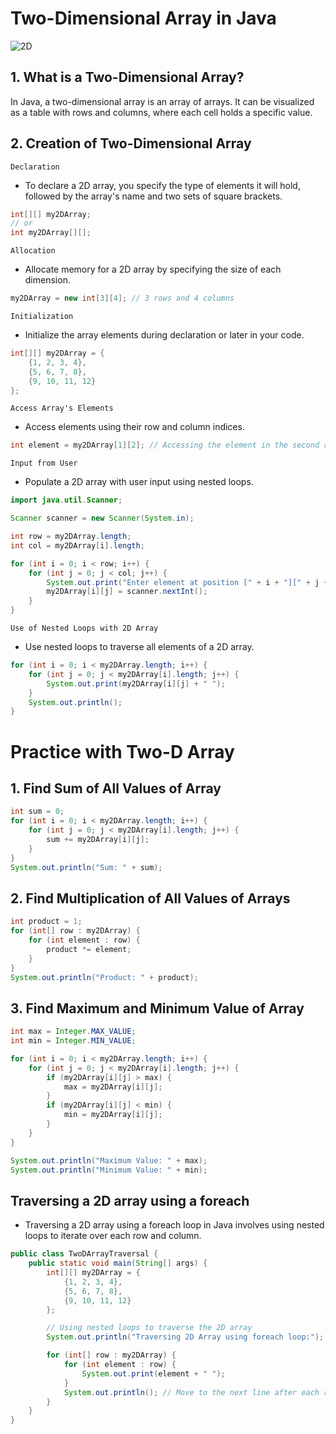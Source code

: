 # Two-Dimensional Array in Java

![2D](https://res.cloudinary.com/dq3pru6ji/image/upload/v1708542421/OWN%20IMAGES/2DArray_ubjjx0.png)

## 1. What is a Two-Dimensional Array?

In Java, a two-dimensional array is an array of arrays. It can be visualized as a table with rows and columns, where each cell holds a specific value.

## 2. Creation of Two-Dimensional Array

`Declaration`

- To declare a 2D array, you specify the type of elements it will hold, followed by the array's name and two sets of square brackets.

```java
int[][] my2DArray;
// or
int my2DArray[][];
```

`Allocation`

- Allocate memory for a 2D array by specifying the size of each dimension.

```java
my2DArray = new int[3][4]; // 3 rows and 4 columns
```

`Initialization`

- Initialize the array elements during declaration or later in your code.

```java
int[][] my2DArray = {
    {1, 2, 3, 4},
    {5, 6, 7, 8},
    {9, 10, 11, 12}
};
```

`Access Array's Elements`

- Access elements using their row and column indices.

```java
int element = my2DArray[1][2]; // Accessing the element in the second row and third column
```

`Input from User`

- Populate a 2D array with user input using nested loops.

```java
import java.util.Scanner;

Scanner scanner = new Scanner(System.in);

int row = my2DArray.length;
int col = my2DArray[i].length;

for (int i = 0; i < row; i++) {
    for (int j = 0; j < col; j++) {
        System.out.print("Enter element at position [" + i + "][" + j + "]: ");
        my2DArray[i][j] = scanner.nextInt();
    }
}
```

`Use of Nested Loops with 2D Array`

- Use nested loops to traverse all elements of a 2D array.

```java
for (int i = 0; i < my2DArray.length; i++) {
    for (int j = 0; j < my2DArray[i].length; j++) {
        System.out.print(my2DArray[i][j] + " ");
    }
    System.out.println();
}
```

# Practice with Two-D Array

## 1. Find Sum of All Values of Array

```java
int sum = 0;
for (int i = 0; i < my2DArray.length; i++) {
    for (int j = 0; j < my2DArray[i].length; j++) {
        sum += my2DArray[i][j];
    }
}
System.out.println("Sum: " + sum);

```

## 2. Find Multiplication of All Values of Arrays

```java
int product = 1;
for (int[] row : my2DArray) {
    for (int element : row) {
        product *= element;
    }
}
System.out.println("Product: " + product);
```

## 3. Find Maximum and Minimum Value of Array

```java
int max = Integer.MAX_VALUE;
int min = Integer.MIN_VALUE;

for (int i = 0; i < my2DArray.length; i++) {
    for (int j = 0; j < my2DArray[i].length; j++) {
        if (my2DArray[i][j] > max) {
            max = my2DArray[i][j];
        }
        if (my2DArray[i][j] < min) {
            min = my2DArray[i][j];
        }
    }
}

System.out.println("Maximum Value: " + max);
System.out.println("Minimum Value: " + min);

```

## Traversing a 2D array using a foreach

- Traversing a 2D array using a foreach loop in Java involves using nested loops to iterate over each row and column.

```java
public class TwoDArrayTraversal {
    public static void main(String[] args) {
        int[][] my2DArray = {
            {1, 2, 3, 4},
            {5, 6, 7, 8},
            {9, 10, 11, 12}
        };

        // Using nested loops to traverse the 2D array
        System.out.println("Traversing 2D Array using foreach loop:");

        for (int[] row : my2DArray) {
            for (int element : row) {
                System.out.print(element + " ");
            }
            System.out.println(); // Move to the next line after each row
        }
    }
}
```
